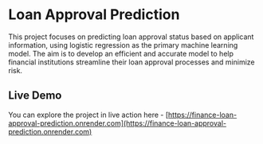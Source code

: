 # Loan Approval Prediction 
  This project focuses on predicting loan approval status based on applicant information, using logistic regression as the primary machine learning model. 
  The aim is to develop an efficient and accurate model to help financial institutions streamline their loan approval processes and minimize risk.

## Live Demo
  You can explore the project in live action here - [https://finance-loan-approval-prediction.onrender.com](https://finance-loan-approval-prediction.onrender.com) 

